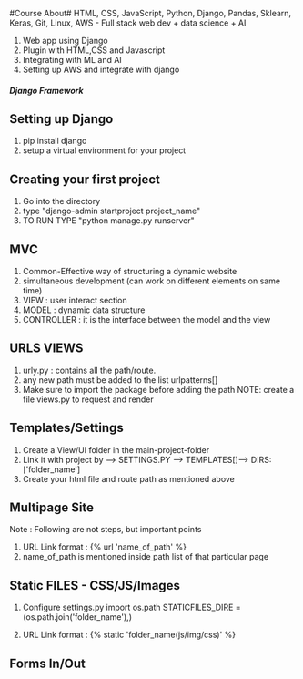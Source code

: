 #Course About#
HTML, CSS, JavaScript, Python, Django, Pandas, Sklearn, Keras, Git, Linux, AWS - Full stack web dev + data science + AI
1. Web app using Django
2. Plugin with HTML,CSS and Javascript
3. Integrating with ML and AI 
4. Setting up AWS and integrate with django

##### Django Framework #####

## Setting up Django ##
1. pip install django
2. setup a virtual environment for your project

## Creating your first project ##
1. Go into the directory
2. type "django-admin startproject project_name"
3. TO RUN TYPE "python manage.py runserver"

## MVC ##
1. Common-Effective way of structuring a dynamic website
2. simultaneous development (can work on different elements on same time)
3. VIEW : user interact section
4. MODEL : dynamic data structure
5. CONTROLLER : it is the interface between the model and the view

## URLS VIEWS ##
1. urly.py : contains all the path/route. 
2. any new path must be added to the list urlpatterns[]
3. Make sure to import the package before adding the path
NOTE: create a file views.py to request and render

## Templates/Settings ##
1. Create a View/UI folder in the main-project-folder
2. Link it with project by --> SETTINGS.PY --> TEMPLATES[]--> DIRS:['folder_name']
3. Create your html file and route path as mentioned above

## Multipage Site ##
Note : Following are not steps, but important points 
1.  URL Link format : {% url 'name_of_path' %}
2. name_of_path is mentioned inside path list of that particular page

## Static FILES - CSS/JS/Images
1. Configure settings.py
    import os.path
    STATICFILES_DIRE = (os.path.join('folder_name'),)

2. URL Link format : {% static 'folder_name(js/img/css)' %} 

## Forms In/Out ##
